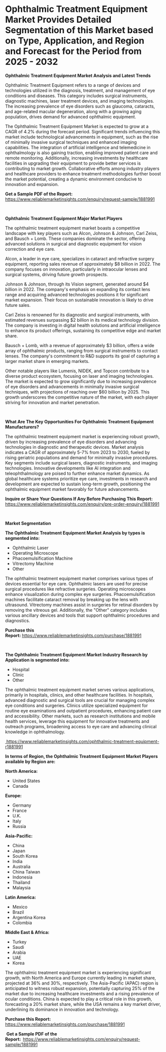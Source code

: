 <p><h1>Ophthalmic Treatment Equipment Market Provides Detailed Segmentation of this Market based on Type, Application, and Region and Forecast for the Period from 2025 - 2032</h1></p><p><strong>Ophthalmic Treatment Equipment Market Analysis and Latest Trends</strong></p>
<p><p>Ophthalmic Treatment Equipment refers to a range of devices and technologies utilized in the diagnosis, treatment, and management of eye conditions and diseases. This category includes surgical instruments, diagnostic machines, laser treatment devices, and imaging technologies. The increasing prevalence of eye disorders such as glaucoma, cataracts, and age-related macular degeneration, along with a growing aging population, drives demand for advanced ophthalmic equipment.</p><p>The Ophthalmic Treatment Equipment Market is expected to grow at a CAGR of 4.2% during the forecast period. Significant trends influencing this market include technological advancements in equipment, such as the rise of minimally invasive surgical techniques and enhanced imaging capabilities. The integration of artificial intelligence and telemedicine in ophthalmology is also gaining traction, enabling improved patient care and remote monitoring. Additionally, increasing investments by healthcare facilities in upgrading their equipment to provide better services is contributing to market growth. Collaborative efforts among industry players and healthcare providers to enhance treatment methodologies further boost the market potential, creating a dynamic environment conducive to innovation and expansion.</p></p>
<p><strong>Get a Sample PDF of the Report:&nbsp;</strong> <a href="https://www.reliablemarketinsights.com/enquiry/request-sample/1881991?utm_campaign=3275&utm_medium=2&utm_source=Github&utm_content=ia&utm_term=14042025&utm_id=ophthalmic-treatment-equipment">https://www.reliablemarketinsights.com/enquiry/request-sample/1881991</a></p>
<p>&nbsp;</p>
<p><strong>Ophthalmic Treatment Equipment Major Market Players</strong></p>
<p><p>The ophthalmic treatment equipment market boasts a competitive landscape with key players such as Alcon, Johnson & Johnson, Carl Zeiss, and Bausch + Lomb. These companies dominate the sector, offering advanced solutions in surgical and diagnostic equipment for vision correction and eye care.</p><p>Alcon, a leader in eye care, specializes in cataract and refractive surgery equipment, reporting sales revenue of approximately $8 billion in 2022. The company focuses on innovation, particularly in intraocular lenses and surgical systems, driving future growth prospects.</p><p>Johnson & Johnson, through its Vision segment, generated around $4 billion in 2022. The company's emphasis on expanding its contact lens range and acquiring advanced technologies positions it for significant market expansion. Their focus on sustainable innovation is likely to drive future sales.</p><p>Carl Zeiss is renowned for its diagnostic and surgical instruments, with estimated revenues surpassing $2 billion in its medical technology division. The company is investing in digital health solutions and artificial intelligence to enhance its product offerings, sustaining its competitive edge and market share.</p><p>Bausch + Lomb, with a revenue of approximately $3 billion, offers a wide array of ophthalmic products, ranging from surgical instruments to contact lenses. The company's commitment to R&D supports its goal of capturing a larger market share in emerging markets.</p><p>Other notable players like Lumenis, NIDEK, and Topcon contribute to a diverse product ecosystem, focusing on laser and imaging technologies. The market is expected to grow significantly due to increasing prevalence of eye disorders and advancements in minimally invasive surgical techniques, with projections of reaching over $60 billion by 2025. This growth underscores the competitive nature of the market, with each player striving for innovation and market penetration.</p></p>
<p>&nbsp;</p>
<p><strong>What Are The Key Opportunities For Ophthalmic Treatment Equipment Manufacturers?</strong></p>
<p><p>The ophthalmic treatment equipment market is experiencing robust growth, driven by increasing prevalence of eye disorders and advancing technologies in diagnostic and therapeutic devices. Market analysis indicates a CAGR of approximately 5-7% from 2023 to 2030, fueled by rising geriatric populations and demand for minimally invasive procedures. Key segments include surgical lasers, diagnostic instruments, and imaging technologies. Innovative developments like AI integration and teleophthalmology are poised to further enhance market dynamics. As global healthcare systems prioritize eye care, investments in research and development are expected to sustain long-term growth, positioning the ophthalmic equipment market favorably for future advancements.</p></p>
<p><strong>Inquire or Share Your Questions If Any Before Purchasing This Report:</strong> <a href="https://www.reliablemarketinsights.com/enquiry/pre-order-enquiry/1881991?utm_campaign=3275&utm_medium=2&utm_source=Github&utm_content=ia&utm_term=14042025&utm_id=ophthalmic-treatment-equipment">https://www.reliablemarketinsights.com/enquiry/pre-order-enquiry/1881991</a></p>
<p>&nbsp;</p>
<p><strong>Market Segmentation</strong></p>
<p><strong>The Ophthalmic Treatment Equipment Market Analysis by types is segmented into:</strong></p>
<p><ul><li>Ophthalmic Laser</li><li>Operating Microscope</li><li>Phacoemulsification Machine</li><li>Vitrectomy Machine</li><li>Other</li></ul></p>
<p><p>The ophthalmic treatment equipment market comprises various types of devices essential for eye care. Ophthalmic lasers are used for precise surgical procedures like refractive surgeries. Operating microscopes enhance visualization during complex eye surgeries. Phacoemulsification machines facilitate cataract removal by breaking up the lens with ultrasound. Vitrectomy machines assist in surgeries for retinal disorders by removing the vitreous gel. Additionally, the "Other" category includes various ancillary devices and tools that support ophthalmic procedures and diagnostics.</p></p>
<p><strong>Purchase this Report:&nbsp;</strong><a href="https://www.reliablemarketinsights.com/purchase/1881991?utm_campaign=3275&utm_medium=2&utm_source=Github&utm_content=ia&utm_term=14042025&utm_id=ophthalmic-treatment-equipment">https://www.reliablemarketinsights.com/purchase/1881991</a></p>
<p>&nbsp;</p>
<p><strong>The Ophthalmic Treatment Equipment Market Industry Research by Application is segmented into:</strong></p>
<p><ul><li>Hospital</li><li>Clinic</li><li>Other</li></ul></p>
<p><p>The ophthalmic treatment equipment market serves various applications, primarily in hospitals, clinics, and other healthcare facilities. In hospitals, advanced diagnostic and surgical tools are crucial for managing complex eye conditions and surgeries. Clinics utilize specialized equipment for routine eye examinations and outpatient procedures, enhancing patient care and accessibility. Other markets, such as research institutions and mobile health services, leverage this equipment for innovative treatments and outreach programs, broadening access to eye care and advancing clinical knowledge in ophthalmology.</p></p>
<p><a href="https://www.reliablemarketinsights.com/ophthalmic-treatment-equipment-r1881991?utm_campaign=3275&utm_medium=2&utm_source=Github&utm_content=ia&utm_term=14042025&utm_id=ophthalmic-treatment-equipment">&nbsp;https://www.reliablemarketinsights.com/ophthalmic-treatment-equipment-r1881991</a></p>
<p><strong>In terms of Region, the Ophthalmic Treatment Equipment Market Players available by Region are:</strong></p>
<p>
    <p> <strong> North America: </strong>
        <ul>
            <li>United States</li>
            <li>Canada</li>
        </ul>
        </p> 
    <p> <strong> Europe: </strong>
        <ul>
            <li>Germany</li>
            <li>France</li>
            <li>U.K.</li>
            <li>Italy</li>
            <li>Russia</li>
        </ul>
        </p> 
    <p> <strong> Asia-Pacific: </strong>
        <ul>
            <li>China</li>
            <li>Japan</li>
            <li>South Korea</li>
            <li>India</li>
            <li>Australia</li>
            <li>China Taiwan</li>
            <li>Indonesia</li>
            <li>Thailand</li>
            <li>Malaysia</li>
        </ul>
        </p> 
    <p> <strong> Latin America: </strong>
        <ul>
            <li>Mexico</li>
            <li>Brazil</li>
            <li>Argentina Korea</li>
            <li>Colombia</li>
        </ul>
        </p> 
    <p> <strong> Middle East & Africa: </strong>
        <ul>
            <li>Turkey</li>
            <li>Saudi</li>
            <li>Arabia</li>
            <li>UAE</li>
            <li>Korea</li>
        </ul>
    </p>
    </p>
<p><p>The ophthalmic treatment equipment market is experiencing significant growth, with North America and Europe currently leading in market share, projected at 36% and 30%, respectively. The Asia-Pacific (APAC) region is anticipated to witness robust expansion, potentially capturing 25% of the market due to increasing healthcare investments and a rising prevalence of ocular conditions. China is expected to play a critical role in this growth, forecasting a 20% market share, while the USA remains a key market driver, underlining its dominance in innovation and technology.</p></p>
<p><strong>Purchase this Report: </strong><a href="https://www.reliablemarketinsights.com/purchase/1881991?utm_campaign=3275&utm_medium=2&utm_source=Github&utm_content=ia&utm_term=14042025&utm_id=ophthalmic-treatment-equipment">https://www.reliablemarketinsights.com/purchase/1881991</a></p>
<p>&nbsp;<strong>Get a Sample PDF of the Report:&nbsp;&nbsp;</strong><a href="https://www.reliablemarketinsights.com/enquiry/request-sample/1881991?utm_campaign=3275&utm_medium=2&utm_source=Github&utm_content=ia&utm_term=14042025&utm_id=ophthalmic-treatment-equipment">https://www.reliablemarketinsights.com/enquiry/request-sample/1881991</a></p>
<p><strong></strong></p>
<p><p></p><p></p><p></p></p>